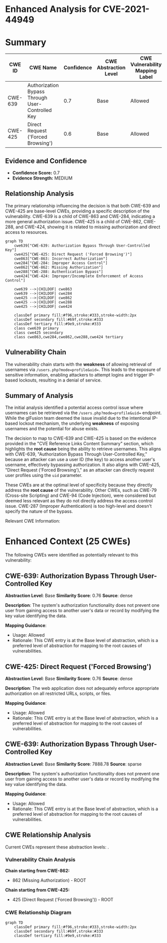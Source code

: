 # Enhanced Analysis for CVE-2021-44949

# Summary
| CWE ID | CWE Name | Confidence | CWE Abstraction Level | CWE Vulnerability Mapping Label | CWE-Vulnerability Mapping Notes |
|---|---|---|---|---|---|
| CWE-639 | Authorization Bypass Through User-Controlled Key | 0.7 | Base | Allowed | Primary CWE |
| CWE-425 | Direct Request ('Forced Browsing') | 0.6 | Base | Allowed | Secondary Candidate CWE |

## Evidence and Confidence

*   **Confidence Score:** 0.7
*   **Evidence Strength:** MEDIUM

## Relationship Analysis
The primary relationship influencing the decision is that both CWE-639 and CWE-425 are base-level CWEs, providing a specific description of the vulnerability. CWE-639 is a child of CWE-863 and CWE-284, indicating a more general authorization issue. CWE-425 is a child of CWE-862, CWE-288, and CWE-424, showing it is related to missing authorization and direct access to resources.

```mermaid
graph TD
    cwe639["CWE-639: Authorization Bypass Through User-Controlled Key"]
    cwe425["CWE-425: Direct Request ('Forced Browsing')"]
    cwe863["CWE-863: Incorrect Authorization"]
    cwe284["CWE-284: Improper Access Control"]
    cwe862["CWE-862: Missing Authorization"]
    cwe288["CWE-288: Authentication Bypass"]
    cwe424["CWE-424: Improper/Incomplete Enforcement of Access Control"]

    cwe639 -->|CHILDOF| cwe863
    cwe639 -->|CHILDOF| cwe284
    cwe425 -->|CHILDOF| cwe862
    cwe425 -->|CHILDOF| cwe288
    cwe425 -->|CHILDOF| cwe424
    
    classDef primary fill:#f96,stroke:#333,stroke-width:2px
    classDef secondary fill:#69f,stroke:#333
    classDef tertiary fill:#9e9,stroke:#333
    class cwe639 primary
    class cwe425 secondary
    class cwe863,cwe284,cwe862,cwe288,cwe424 tertiary
```

## Vulnerability Chain
The vulnerability chain starts with the **weakness** of allowing retrieval of usernames via `/users.php?mode=profile&uid=`. This leads to the exposure of sensitive information, enabling attackers to attempt logins and trigger IP-based lockouts, resulting in a denial of service.

## Summary of Analysis
The initial analysis identified a potential access control issue where usernames can be retrieved via the `/users.php?mode=profile&uid=` endpoint. While the glFusion team deemed the issue invalid due to the intentional IP-based lockout mechanism, the underlying **weakness** of exposing usernames and the potential for abuse exists.

The decision to map to CWE-639 and CWE-425 is based on the evidence provided in the "CVE Reference Links Content Summary" section, which highlights the **root cause** being the ability to retrieve usernames. This aligns with CWE-639, "Authorization Bypass Through User-Controlled Key," because an attacker can use a user ID (the key) to access another user's username, effectively bypassing authorization. It also aligns with CWE-425, "Direct Request ('Forced Browsing')," as an attacker can directly request user profiles using the `uid` parameter.

These CWEs are at the optimal level of specificity because they directly address the **root cause** of the vulnerability. Other CWEs, such as CWE-79 (Cross-site Scripting) and CWE-94 (Code Injection), were considered but deemed less relevant as they do not directly address the access control issue. CWE-287 (Improper Authentication) is too high-level and doesn't specify the nature of the bypass.

Relevant CWE Information:

# Enhanced Context (25 CWEs)
The following CWEs were identified as potentially relevant to this vulnerability:

## CWE-639: Authorization Bypass Through User-Controlled Key
**Abstraction Level**: Base
**Similarity Score**: 0.76
**Source**: dense

**Description**:
The system's authorization functionality does not prevent one user from gaining access to another user's data or record by modifying the key value identifying the data.

**Mapping Guidance**:
- Usage: Allowed
- Rationale: This CWE entry is at the Base level of abstraction, which is a preferred level of abstraction for mapping to the root causes of vulnerabilities.

## CWE-425: Direct Request ('Forced Browsing')
**Abstraction Level**: Base
**Similarity Score**: 0.76
**Source**: dense

**Description**:
The web application does not adequately enforce appropriate authorization on all restricted URLs, scripts, or files.

**Mapping Guidance**:
- Usage: Allowed
- Rationale: This CWE entry is at the Base level of abstraction, which is a preferred level of abstraction for mapping to the root causes of vulnerabilities.

## CWE-639: Authorization Bypass Through User-Controlled Key
**Abstraction Level**: Base
**Similarity Score**: 7888.78
**Source**: sparse

**Description**:
The system's authorization functionality does not prevent one user from gaining access to another user's data or record by modifying the key value identifying the data.

**Mapping Guidance**:
- Usage: Allowed
- Rationale: This CWE entry is at the Base level of abstraction, which is a preferred level of abstraction for mapping to the root causes of vulnerabilities.


## CWE Relationship Analysis

Current CWEs represent these abstraction levels: .


### Vulnerability Chain Analysis

**Chain starting from CWE-862:**
- 862 (Missing Authorization) - ROOT


**Chain starting from CWE-425:**
- 425 (Direct Request ('Forced Browsing')) - ROOT



### CWE Relationship Diagram

```mermaid
graph TD
    classDef primary fill:#f96,stroke:#333,stroke-width:2px
    classDef secondary fill:#69f,stroke:#333
    classDef tertiary fill:#9e9,stroke:#333
```